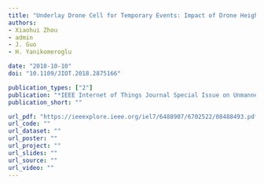```yaml
---
title: "Underlay Drone Cell for Temporary Events: Impact of Drone Height and Aerial Channel Environments"
authors:
- Xiaohui Zhou
- admin
- J. Guo
- H. Yanikomeroglu

date: "2018-10-10"
doi: "10.1109/JIOT.2018.2875166"

publication_types: ["2"]
publication: "*IEEE Internet of Things Journal Special Issue on Unmanned Aerial Vehicles Over Internet of Things*"
publication_short: ""

url_pdf: "https://ieeexplore.ieee.org/iel7/6488907/6702522/08488493.pdf"
url_code: ""
url_dataset: ""
url_poster: ""
url_project: ""
url_slides: ""
url_source: ""
url_video: ""
---
```

